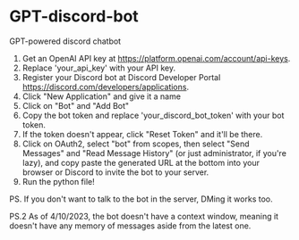 # GPT-discord-bot
GPT-powered discord chatbot

1. Get an OpenAI API key at https://platform.openai.com/account/api-keys.
2. Replace 'your_api_key' with your API key.
3. Register your Discord bot at Discord Developer Portal https://discord.com/developers/applications.
4.  Click "New Application" and give it a name
5.  Click on "Bot" and "Add Bot"
6.  Copy the bot token and replace 'your_discord_bot_token' with your bot token.
7.    If the token doesn't appear, click "Reset Token" and it'll be there.
8.  Click on OAuth2, select "bot" from scopes, then select "Send Messages" and "Read Message History" (or just administrator, if you're lazy), and copy paste the generated URL at the bottom into your browser or Discord to invite the bot to your server.
9.  Run the python file!

PS. If you don't want to talk to the bot in the server, DMing it works too.

PS.2 As of 4/10/2023, the bot doesn't have a context window, meaning it doesn't have any memory of messages aside from the latest one.
